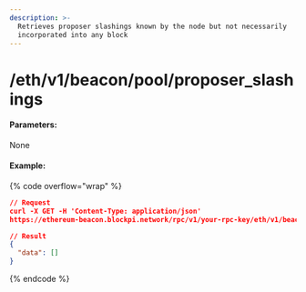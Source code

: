 ```yaml
---
description: >-
  Retrieves proposer slashings known by the node but not necessarily
  incorporated into any block
---
```


# /eth/v1/beacon/pool/proposer\_slashings

#### Parameters:

None

#### Example:

{% code overflow="wrap" %}
```json
// Request
curl -X GET -H 'Content-Type: application/json' 
https://ethereum-beacon.blockpi.network/rpc/v1/your-rpc-key/eth/v1/beacon/pool/proposer_slashings

// Result
{
  "data": []
}
```
{% endcode %}
